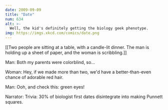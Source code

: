 ```yaml
---
date: 2009-09-09
title: "Date"
num: 634
alt: >-
  Well, the kid's definitely getting the biology geek phenotype.
img: https://imgs.xkcd.com/comics/date.png
---
```

[[Two people are sitting at a table, with a candle-lit dinner.  The man is holding up a sheet of paper, and the woman is scribbling.]]

Man: Both my parents were colorblind, so...

Woman: Hey, if we made more than two, we'd have a better-than-even chance of adorable red hair.

Man: Ooh, and check this: green eyes!

Narrator: Trivia: 30% of biologist first dates disintegrate into making Punnett squares.

